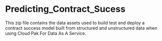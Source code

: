 # Predicting_Contract_Sucess
This zip file contains the data assets used to build test and deploy a contract success model built from structured and unstructured data when using Cloud Pak For Data As A Service.
